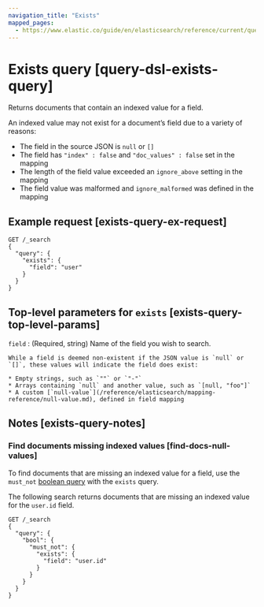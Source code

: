 ```yaml
---
navigation_title: "Exists"
mapped_pages:
  - https://www.elastic.co/guide/en/elasticsearch/reference/current/query-dsl-exists-query.html
---
```


# Exists query [query-dsl-exists-query]


Returns documents that contain an indexed value for a field.

An indexed value may not exist for a document’s field due to a variety of reasons:

* The field in the source JSON is `null` or `[]`
* The field has `"index" : false` and `"doc_values" : false` set in the mapping
* The length of the field value exceeded an `ignore_above` setting in the mapping
* The field value was malformed and `ignore_malformed` was defined in the mapping

## Example request [exists-query-ex-request]

```console
GET /_search
{
  "query": {
    "exists": {
      "field": "user"
    }
  }
}
```


## Top-level parameters for `exists` [exists-query-top-level-params]

`field`
:   (Required, string) Name of the field you wish to search.

    While a field is deemed non-existent if the JSON value is `null` or `[]`, these values will indicate the field does exist:

    * Empty strings, such as `""` or `"-"`
    * Arrays containing `null` and another value, such as `[null, "foo"]`
    * A custom [`null-value`](/reference/elasticsearch/mapping-reference/null-value.md), defined in field mapping



## Notes [exists-query-notes]

### Find documents missing indexed values [find-docs-null-values]

To find documents that are missing an indexed value for a field, use the `must_not` [boolean query](/reference/query-languages/query-dsl/query-dsl-bool-query.md) with the `exists` query.

The following search returns documents that are missing an indexed value for the `user.id` field.

```console
GET /_search
{
  "query": {
    "bool": {
      "must_not": {
        "exists": {
          "field": "user.id"
        }
      }
    }
  }
}
```



